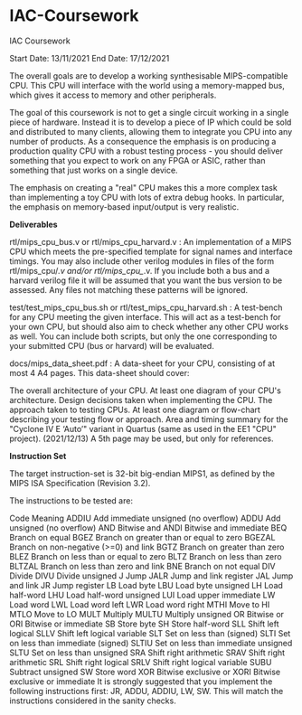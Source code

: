 # IAC-Coursework
IAC Coursework

Start Date: 13/11/2021 End Date: 17/12/2021

The overall goals are to develop a working synthesisable MIPS-compatible CPU. This CPU will interface with the world using a memory-mapped bus, which gives it access to memory and other peripherals.

The goal of this coursework is not to get a single circuit working in a single piece of hardware. Instead it is to develop a piece of IP which could be sold and distributed to many clients, allowing them to integrate you CPU into any number of products. As a consequence the emphasis is on producing a production quality CPU with a robust testing process - you should deliver something that you expect to work on any FPGA or ASIC, rather than something that just works on a single device.

The emphasis on creating a "real" CPU makes this a more complex task than implementing a toy CPU with lots of extra debug hooks. In particular, the emphasis on memory-based input/output is very realistic. 


**Deliverables**

rtl/mips_cpu_bus.v or rtl/mips_cpu_harvard.v : An implementation of a MIPS CPU which meets the pre-specified template for signal names and interface timings. You may also include other verilog modules in files of the form rtl/mips_cpu/*.v and/or rtl/mips_cpu_*.v. If you include both a bus and a harvard verilog file it will be assumed that you want the bus version to be assessed. Any files not matching these patterns will be ignored.

test/test_mips_cpu_bus.sh or rtl/test_mips_cpu_harvard.sh : A test-bench for any CPU meeting the given interface. This will act as a test-bench for your own CPU, but should also aim to check whether any other CPU works as well. You can include both scripts, but only the one corresponding to your submitted CPU (bus or harvard) will be evaluated.

docs/mips_data_sheet.pdf : A data-sheet for your CPU, consisting of at most 4 A4 pages. This data-sheet should cover:

The overall architecture of your CPU.
At least one diagram of your CPU's architecture.
Design decisions taken when implementing the CPU.
The approach taken to testing CPUs.
At least one diagram or flow-chart describing your testing flow or approach.
Area and timing summary for the "Cyclone IV E ‘Auto’" variant in Quartus (same as used in the EE1 "CPU" project).
(2021/12/13) A 5th page may be used, but only for references.

**Instruction Set**

The target instruction-set is 32-bit big-endian MIPS1, as defined by the MIPS ISA Specification (Revision 3.2).

The instructions to be tested are:

Code	Meaning
ADDIU	Add immediate unsigned (no overflow)
ADDU	Add unsigned (no overflow)
AND	Bitwise and
ANDI	Bitwise and immediate
BEQ	Branch on equal
BGEZ	Branch on greater than or equal to zero
BGEZAL	Branch on non-negative (>=0) and link
BGTZ	Branch on greater than zero
BLEZ	Branch on less than or equal to zero
BLTZ	Branch on less than zero
BLTZAL	Branch on less than zero and link
BNE	Branch on not equal
DIV	Divide
DIVU	Divide unsigned
J	Jump
JALR	Jump and link register
JAL	Jump and link
JR	Jump register
LB	Load byte
LBU	Load byte unsigned
LH	Load half-word
LHU	Load half-word unsigned
LUI	Load upper immediate
LW	Load word
LWL	Load word left
LWR	Load word right
MTHI	Move to HI
MTLO	Move to LO
MULT	Multiply
MULTU	Multiply unsigned
OR	Bitwise or
ORI	Bitwise or immediate
SB	Store byte
SH	Store half-word
SLL	Shift left logical
SLLV	Shift left logical variable
SLT	Set on less than (signed)
SLTI	Set on less than immediate (signed)
SLTIU	Set on less than immediate unsigned
SLTU	Set on less than unsigned
SRA	Shift right arithmetic
SRAV	Shift right arithmetic
SRL	Shift right logical
SRLV	Shift right logical variable
SUBU	Subtract unsigned
SW	Store word
XOR	Bitwise exclusive or
XORI	Bitwise exclusive or immediate
It is strongly suggested that you implement the following instructions first: JR, ADDU, ADDIU, LW, SW. This will match the instructions considered in the sanity checks.

